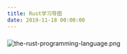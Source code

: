 ```yaml
---
title: Rust学习导图
date: 2019-11-18 00:00:00
---
```


### 

<!-- more -->

![the-rust-programming-language.png](https://i.loli.net/2019/11/18/Jf39DhN4caEBZXy.png)
